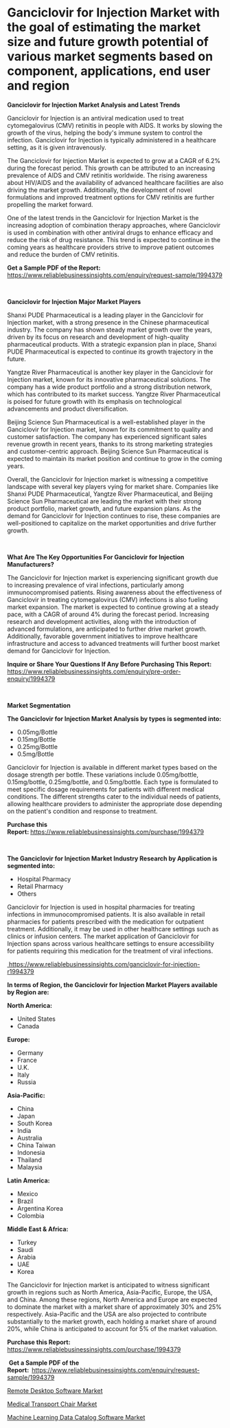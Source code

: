 <p><h1>Ganciclovir for Injection Market with the goal of estimating the market size and future growth potential of various market segments based on component, applications, end user and region</h1></p><p><strong>Ganciclovir for Injection Market Analysis and Latest Trends</strong></p>
<p><p>Ganciclovir for Injection is an antiviral medication used to treat cytomegalovirus (CMV) retinitis in people with AIDS. It works by slowing the growth of the virus, helping the body's immune system to control the infection. Ganciclovir for Injection is typically administered in a healthcare setting, as it is given intravenously.</p><p>The Ganciclovir for Injection Market is expected to grow at a CAGR of 6.2% during the forecast period. This growth can be attributed to an increasing prevalence of AIDS and CMV retinitis worldwide. The rising awareness about HIV/AIDS and the availability of advanced healthcare facilities are also driving the market growth. Additionally, the development of novel formulations and improved treatment options for CMV retinitis are further propelling the market forward.</p><p>One of the latest trends in the Ganciclovir for Injection Market is the increasing adoption of combination therapy approaches, where Ganciclovir is used in combination with other antiviral drugs to enhance efficacy and reduce the risk of drug resistance. This trend is expected to continue in the coming years as healthcare providers strive to improve patient outcomes and reduce the burden of CMV retinitis.</p></p>
<p><strong>Get a Sample PDF of the Report:&nbsp;</strong> <a href="https://www.reliablebusinessinsights.com/enquiry/request-sample/1994379">https://www.reliablebusinessinsights.com/enquiry/request-sample/1994379</a></p>
<p>&nbsp;</p>
<p><strong>Ganciclovir for Injection Major Market Players</strong></p>
<p><p>Shanxi PUDE Pharmaceutical is a leading player in the Ganciclovir for Injection market, with a strong presence in the Chinese pharmaceutical industry. The company has shown steady market growth over the years, driven by its focus on research and development of high-quality pharmaceutical products. With a strategic expansion plan in place, Shanxi PUDE Pharmaceutical is expected to continue its growth trajectory in the future.</p><p>Yangtze River Pharmaceutical is another key player in the Ganciclovir for Injection market, known for its innovative pharmaceutical solutions. The company has a wide product portfolio and a strong distribution network, which has contributed to its market success. Yangtze River Pharmaceutical is poised for future growth with its emphasis on technological advancements and product diversification.</p><p>Beijing Science Sun Pharmaceutical is a well-established player in the Ganciclovir for Injection market, known for its commitment to quality and customer satisfaction. The company has experienced significant sales revenue growth in recent years, thanks to its strong marketing strategies and customer-centric approach. Beijing Science Sun Pharmaceutical is expected to maintain its market position and continue to grow in the coming years.</p><p>Overall, the Ganciclovir for Injection market is witnessing a competitive landscape with several key players vying for market share. Companies like Shanxi PUDE Pharmaceutical, Yangtze River Pharmaceutical, and Beijing Science Sun Pharmaceutical are leading the market with their strong product portfolio, market growth, and future expansion plans. As the demand for Ganciclovir for Injection continues to rise, these companies are well-positioned to capitalize on the market opportunities and drive further growth.</p></p>
<p>&nbsp;</p>
<p><strong>What Are The Key Opportunities For Ganciclovir for Injection Manufacturers?</strong></p>
<p><p>The Ganciclovir for Injection market is experiencing significant growth due to increasing prevalence of viral infections, particularly among immunocompromised patients. Rising awareness about the effectiveness of Ganciclovir in treating cytomegalovirus (CMV) infections is also fueling market expansion. The market is expected to continue growing at a steady pace, with a CAGR of around 4% during the forecast period. Increasing research and development activities, along with the introduction of advanced formulations, are anticipated to further drive market growth. Additionally, favorable government initiatives to improve healthcare infrastructure and access to advanced treatments will further boost market demand for Ganciclovir for Injection.</p></p>
<p><strong>Inquire or Share Your Questions If Any Before Purchasing This Report:</strong> <a href="https://www.reliablebusinessinsights.com/enquiry/pre-order-enquiry/1994379">https://www.reliablebusinessinsights.com/enquiry/pre-order-enquiry/1994379</a></p>
<p>&nbsp;</p>
<p><strong>Market Segmentation</strong></p>
<p><strong>The Ganciclovir for Injection Market Analysis by types is segmented into:</strong></p>
<p><ul><li>0.05mg/Bottle</li><li>0.15mg/Bottle</li><li>0.25mg/Bottle</li><li>0.5mg/Bottle</li></ul></p>
<p><p>Ganciclovir for Injection is available in different market types based on the dosage strength per bottle. These variations include 0.05mg/bottle, 0.15mg/bottle, 0.25mg/bottle, and 0.5mg/bottle. Each type is formulated to meet specific dosage requirements for patients with different medical conditions. The different strengths cater to the individual needs of patients, allowing healthcare providers to administer the appropriate dose depending on the patient's condition and response to treatment.</p></p>
<p><strong>Purchase this Report:&nbsp;</strong><a href="https://www.reliablebusinessinsights.com/purchase/1994379">https://www.reliablebusinessinsights.com/purchase/1994379</a></p>
<p>&nbsp;</p>
<p><strong>The Ganciclovir for Injection Market Industry Research by Application is segmented into:</strong></p>
<p><ul><li>Hospital Pharmacy</li><li>Retail Pharmacy</li><li>Others</li></ul></p>
<p><p>Ganciclovir for Injection is used in hospital pharmacies for treating infections in immunocompromised patients. It is also available in retail pharmacies for patients prescribed with the medication for outpatient treatment. Additionally, it may be used in other healthcare settings such as clinics or infusion centers. The market application of Ganciclovir for Injection spans across various healthcare settings to ensure accessibility for patients requiring this medication for the treatment of viral infections.</p></p>
<p><a href="https://www.reliablebusinessinsights.com/ganciclovir-for-injection-r1994379">&nbsp;https://www.reliablebusinessinsights.com/ganciclovir-for-injection-r1994379</a></p>
<p><strong>In terms of Region, the Ganciclovir for Injection Market Players available by Region are:</strong></p>
<p>
    <p> <strong> North America: </strong>
        <ul>
            <li>United States</li>
            <li>Canada</li>
        </ul>
        </p> 
    <p> <strong> Europe: </strong>
        <ul>
            <li>Germany</li>
            <li>France</li>
            <li>U.K.</li>
            <li>Italy</li>
            <li>Russia</li>
        </ul>
        </p> 
    <p> <strong> Asia-Pacific: </strong>
        <ul>
            <li>China</li>
            <li>Japan</li>
            <li>South Korea</li>
            <li>India</li>
            <li>Australia</li>
            <li>China Taiwan</li>
            <li>Indonesia</li>
            <li>Thailand</li>
            <li>Malaysia</li>
        </ul>
        </p> 
    <p> <strong> Latin America: </strong>
        <ul>
            <li>Mexico</li>
            <li>Brazil</li>
            <li>Argentina Korea</li>
            <li>Colombia</li>
        </ul>
        </p> 
    <p> <strong> Middle East & Africa: </strong>
        <ul>
            <li>Turkey</li>
            <li>Saudi</li>
            <li>Arabia</li>
            <li>UAE</li>
            <li>Korea</li>
        </ul>
    </p>
    </p>
<p><p>The Ganciclovir for Injection market is anticipated to witness significant growth in regions such as North America, Asia-Pacific, Europe, the USA, and China. Among these regions, North America and Europe are expected to dominate the market with a market share of approximately 30% and 25% respectively. Asia-Pacific and the USA are also projected to contribute substantially to the market growth, each holding a market share of around 20%, while China is anticipated to account for 5% of the market valuation.</p></p>
<p><strong>Purchase this Report: </strong><a href="https://www.reliablebusinessinsights.com/purchase/1994379">https://www.reliablebusinessinsights.com/purchase/1994379</a></p>
<p>&nbsp;<strong>Get a Sample PDF of the Report:&nbsp;&nbsp;</strong><a href="https://www.reliablebusinessinsights.com/enquiry/request-sample/1994379">https://www.reliablebusinessinsights.com/enquiry/request-sample/1994379</a></p>
<p><strong></strong></p>
<p><p><a href="https://github.com/kimjmgeh81/Market-Research-Report-List-1/blob/main/remote-desktop-software-market.md">Remote Desktop Software Market</a></p><p><a href="https://view.publitas.com/reportprime-1/emerging-trends-in-medical-transport-chair-market-global-outlook-and-future-prospects-from-2024-2031/">Medical Transport Chair Market</a></p><p><a href="https://github.com/kmtkihkn89/Market-Research-Report-List-1/blob/main/machine-learning-data-catalog-software-market.md">Machine Learning Data Catalog Software Market</a></p></p>